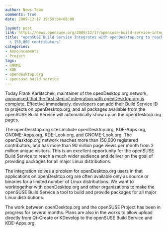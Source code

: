 ```yaml
---
author: News Team
comments: true
date: 2009-12-17 19:59:04+00:00

layout: post
link: https://news.opensuse.org/2009/12/17/opensuse-build-service-integrates-with-opendesktop-org-to-reach-150000-contributors/
title: "openSUSE Build Service Integrates with openDesktop.org to reach\
  \ 150,000 contributors"
categories:
- Announcements
- Project
tags:
- GNOME
- KDE
- opendesktop.org
- opensuse build service
---
```

Today Frank Karlitschek, maintainer of the openDesktop.org network, [announced that the first step of integration with openDesktop.org is complete](http://blog.karlitschek.de/2009/12/opensuse-buildservice-integration.html). Effective immediately, developers can add their Build Service ID to projects on openDesktop.org, and all packages available from the openSUSE Build Service will automatically show up on the openDesktop.org pages.

The openDesktop.org sites include openDesktop.org, KDE-Apps.org, GNOME-Apps.org, KDE-Look.org, and GNOME-Look.org. The openDesktop.org network reaches more than 150,000 registered contributors, and has more than 90 million page views per month from 2 million unique visitors. This is an excellent opportunity for the openSUSE Build Service to reach a much wider audience and deliver on the goal of providing packages for all major Linux distributions.

The integration solves a problem for openDesktop.org users in that applications on openDesktop.org are often available only as source or binaries for a limited number of Linux distributions. We want to worktogether with openDesktop.org and other organizations to make the openSUSE Build Service a tool to build and provide packages for all major Linux distributions.

The work between openDesktop.org and the openSUSE Project has been in progress for several months. Plans are also in the works to allow upload directly from Qt-Create or KDevelop to the openSUSE Build Service and KDE-Apps.org.		
